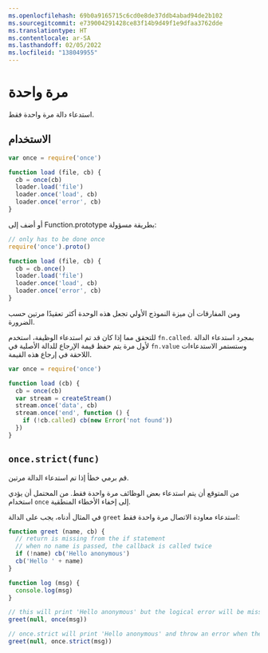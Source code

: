 ```yaml
---
ms.openlocfilehash: 69b0a9165715c6cd0e8de37ddb4abad94de2b102
ms.sourcegitcommit: e739004291428ce83f14b9d49f1e9dfaa3762dde
ms.translationtype: HT
ms.contentlocale: ar-SA
ms.lasthandoff: 02/05/2022
ms.locfileid: "138049955"
---
```

# <a name="once"></a>مرة واحدة

استدعاء دالة مرة واحدة فقط.

## <a name="usage"></a>الاستخدام

```javascript
var once = require('once')

function load (file, cb) {
  cb = once(cb)
  loader.load('file')
  loader.once('load', cb)
  loader.once('error', cb)
}
```

أو أضف إلى Function.prototype بطريقة مسؤولة:

```javascript
// only has to be done once
require('once').proto()

function load (file, cb) {
  cb = cb.once()
  loader.load('file')
  loader.once('load', cb)
  loader.once('error', cb)
}
```

ومن المفارقات أن ميزة النموذج الأولي تجعل هذه الوحدة أكثر تعقيدًا مرتين حسب الضرورة.

للتحقق مما إذا كان قد تم استدعاء الوظيفة، استخدم `fn.called`. بمجرد استدعاء الدالة لأول مرة يتم حفظ قيمة الإرجاع للدالة الأصلية في `fn.value` وستستمر الاستدعاءات اللاحقة في إرجاع هذه القيمة.

```javascript
var once = require('once')

function load (cb) {
  cb = once(cb)
  var stream = createStream()
  stream.once('data', cb)
  stream.once('end', function () {
    if (!cb.called) cb(new Error('not found'))
  })
}
```

## `once.strict(func)`

قم برمي خطأ إذا تم استدعاء الدالة مرتين.

من المتوقع أن يتم استدعاء بعض الوظائف مرة واحدة فقط. من المحتمل أن يؤدي استخدام `once` إلى إخفاء الأخطاء المنطقية.

في المثال أدناه، يجب على الدالة `greet` استدعاء معاودة الاتصال مرة واحدة فقط:

```javascript
function greet (name, cb) {
  // return is missing from the if statement
  // when no name is passed, the callback is called twice
  if (!name) cb('Hello anonymous')
  cb('Hello ' + name)
}

function log (msg) {
  console.log(msg)
}

// this will print 'Hello anonymous' but the logical error will be missed
greet(null, once(msg))

// once.strict will print 'Hello anonymous' and throw an error when the callback will be called the second time
greet(null, once.strict(msg))
```
